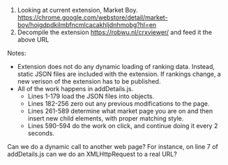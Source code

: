 1. Looking at current extension, Market Boy. https://chrome.google.com/webstore/detail/market-boy/hojgdpdkilmbfncmlcacakhljdnhmobg?hl=en
2. Decompile the extension https://robwu.nl/crxviewer/ and feed it the above URL

Notes:
- Extension does not do any dynamic loading of ranking data. Instead, static JSON files are included with the extension. If rankings change, a new verison of the extension has to be published.
- All of the work happens in addDetails.js. 
  - Lines 1-179 load the JSON files into objects.
  - Lines 182-256 zero out any previous modifications to the page.
  - Lines 261-589 determine what market page you are on and then insert new child elements, with proper matching style.
  - Lines 590-594 do the work on click, and continue doing it every 2 seconds.
  
Can we do a dynamic call to another web page? For instance, on line 7 of addDetails.js can we do an XMLHttpRequest to a real URL? 
